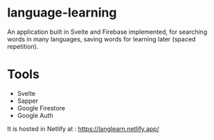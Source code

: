 # language-learning
An application built in Svelte and Firebase implemented, for searching words in many languages, saving words for learning later (spaced repetition).

# Tools
- Svelte
- Sapper
- Google Firestore
- Google Auth

It is hosted in Netlify at : https://langlearn.netlify.app/
